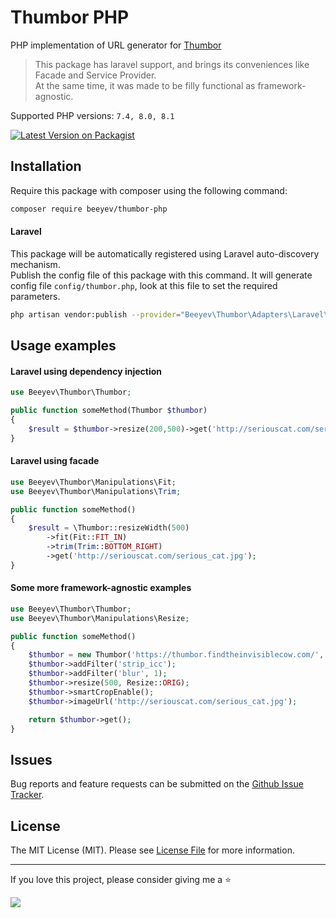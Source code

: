 # Thumbor PHP
PHP implementation of URL generator for [Thumbor](http://www.thumbor.org/)  

> This package has laravel support, and brings its conveniences like Facade and Service Provider.  
> At the same time, it was made to be filly functional as framework-agnostic.

Supported PHP versions: `7.4, 8.0, 8.1`  

[![Latest Version on Packagist](https://img.shields.io/packagist/v/beeyev/thumbor-php)](https://packagist.org/packages/beeyev/thumbor-php)  

## Installation

Require this package with composer using the following command:

```bash
composer require beeyev/thumbor-php
```

#### Laravel  
This package will be automatically registered using Laravel auto-discovery mechanism.  
Publish the config file of this package with this command. It will generate config file `config/thumbor.php`, look at this file to set the required parameters.
```bash
php artisan vendor:publish --provider="Beeyev\Thumbor\Adapters\Laravel\ThumborServiceProvider" --tag=config
```

## Usage examples
#### Laravel using dependency injection
```php
use Beeyev\Thumbor\Thumbor;

public function someMethod(Thumbor $thumbor)
{
    $result = $thumbor->resize(200,500)->get('http://seriouscat.com/serious_cat.jpg');
}
```

#### Laravel using facade
```php
use Beeyev\Thumbor\Manipulations\Fit;
use Beeyev\Thumbor\Manipulations\Trim;

public function someMethod()
{
    $result = \Thumbor::resizeWidth(500)
        ->fit(Fit::FIT_IN)
        ->trim(Trim::BOTTOM_RIGHT)
        ->get('http://seriouscat.com/serious_cat.jpg');
}
```

#### Some more framework-agnostic examples

```php
use Beeyev\Thumbor\Thumbor;
use Beeyev\Thumbor\Manipulations\Resize;

public function someMethod()
{
    $thumbor = new Thumbor('https://thumbor.findtheinvisiblecow.com/', 'secretKey555');
    $thumbor->addFilter('strip_icc');
    $thumbor->addFilter('blur', 1);
    $thumbor->resize(500, Resize::ORIG);
    $thumbor->smartCropEnable();
    $thumbor->imageUrl('http://seriouscat.com/serious_cat.jpg');

    return $thumbor->get();
}
```

## Issues
Bug reports and feature requests can be submitted on the [Github Issue Tracker](https://github.com/beeyev/thumbor-php/issues).

## License
The MIT License (MIT). Please see [License File](https://github.com/beeyev/thumbor-php/raw/master/LICENSE.md) for more information.

---
If you love this project, please consider giving me a ⭐

![](https://visitor-badge.laobi.icu/badge?page_id=beeyev.thumbor-php)
